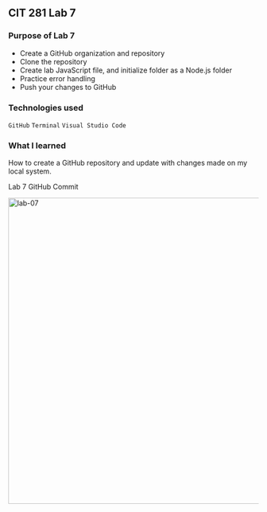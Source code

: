 ## CIT 281 Lab 7

### Purpose of Lab 7
* Create a GitHub organization and repository
* Clone the repository
* Create lab JavaScript file, and initialize folder as a Node.js folder
* Practice error handling
* Push your changes to GitHub


### Technologies used
`GitHub`
`Terminal`
`Visual Studio Code`


### What I learned
How to create a GitHub repository and update with changes made on my local system.


Lab 7 GitHub Commit

<img width="615" alt="lab-07" src="https://user-images.githubusercontent.com/84147507/120843635-32b23880-c523-11eb-9b75-1c4bcb89fa5c.png">
